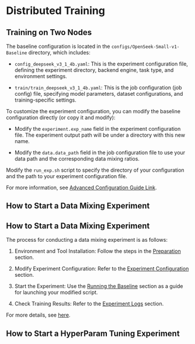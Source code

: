 # Distributed Training

## Training on Two Nodes

The baseline configuration is located in the `configs/OpenSeek-Small-v1-Baseline` directory, which includes:

- `config_deepseek_v3_1_4b.yaml`: This is the experiment configuration file, defining the experiment directory, backend engine, task type, and environment settings.

- `train/train_deepseek_v3_1_4b.yaml`: This is the job configuration (job config) file, specifying model parameters, dataset configurations, and training-specific settings.

To customize the experiment configuration, you can modify the baseline configuration directly (or copy it and modify):

- Modify the `experiment.exp_name` field in the experiment configuration file. The experiment output path will be under a directory with this new name.

- Modify the `data.data_path` field in the job configuration file to use your data path and the corresponding data mixing ratios.

Modify the `run_exp.sh` script to specify the directory of your configuration and the path to your experiment configuration file.

For more information, see [Advanced Configuration Guide Link](configs/README.md).

## How to Start a Data Mixing Experiment

## How to Start a Data Mixing Experiment

The process for conducting a data mixing experiment is as follows:

1. Environment and Tool Installation: Follow the steps in the [Preparation](#preparation) section.

2. Modify Experiment Configuration: Refer to the [Experiment Configuration](#experiment-configuration) section.

3. Start the Experiment: Use the [Running the Baseline](#running-the-baseline) section as a guide for launching your modified script.

4. Check Training Results: Refer to the [Experiment Logs](#experiment-logs) section.

For more details, see [here](openseek/data/data_mix_exp/README.md).

## How to Start a HyperParam Tuning Experiment

